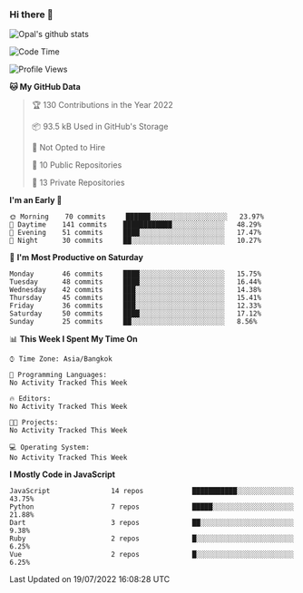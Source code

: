 ### Hi there 👋

![Opal's github stats](https://github-readme-stats.vercel.app/api?username=coolkidneversleep&count_private=true&show_icons=true&theme=radical)


<!--START_SECTION:waka-->
![Code Time](http://img.shields.io/badge/Code%20Time-0%20secs-blue)

![Profile Views](http://img.shields.io/badge/Profile%20Views-0-blue)

**🐱 My GitHub Data** 

> 🏆 130 Contributions in the Year 2022
 > 
> 📦 93.5 kB Used in GitHub's Storage 
 > 
> 🚫 Not Opted to Hire
 > 
> 📜 10 Public Repositories 
 > 
> 🔑 13 Private Repositories  
 > 
**I'm an Early 🐤** 

```text
🌞 Morning    70 commits     ██████░░░░░░░░░░░░░░░░░░░   23.97% 
🌆 Daytime    141 commits    ████████████░░░░░░░░░░░░░   48.29% 
🌃 Evening    51 commits     ████░░░░░░░░░░░░░░░░░░░░░   17.47% 
🌙 Night      30 commits     ██░░░░░░░░░░░░░░░░░░░░░░░   10.27%

```
📅 **I'm Most Productive on Saturday** 

```text
Monday       46 commits     ████░░░░░░░░░░░░░░░░░░░░░   15.75% 
Tuesday      48 commits     ████░░░░░░░░░░░░░░░░░░░░░   16.44% 
Wednesday    42 commits     ███░░░░░░░░░░░░░░░░░░░░░░   14.38% 
Thursday     45 commits     ███░░░░░░░░░░░░░░░░░░░░░░   15.41% 
Friday       36 commits     ███░░░░░░░░░░░░░░░░░░░░░░   12.33% 
Saturday     50 commits     ████░░░░░░░░░░░░░░░░░░░░░   17.12% 
Sunday       25 commits     ██░░░░░░░░░░░░░░░░░░░░░░░   8.56%

```


📊 **This Week I Spent My Time On** 

```text
⌚︎ Time Zone: Asia/Bangkok

💬 Programming Languages: 
No Activity Tracked This Week

🔥 Editors: 
No Activity Tracked This Week

🐱‍💻 Projects: 
No Activity Tracked This Week

💻 Operating System: 
No Activity Tracked This Week

```

**I Mostly Code in JavaScript** 

```text
JavaScript               14 repos            ███████████░░░░░░░░░░░░░░   43.75% 
Python                   7 repos             █████░░░░░░░░░░░░░░░░░░░░   21.88% 
Dart                     3 repos             ██░░░░░░░░░░░░░░░░░░░░░░░   9.38% 
Ruby                     2 repos             █░░░░░░░░░░░░░░░░░░░░░░░░   6.25% 
Vue                      2 repos             █░░░░░░░░░░░░░░░░░░░░░░░░   6.25%

```



 Last Updated on 19/07/2022 16:08:28 UTC
<!--END_SECTION:waka-->
